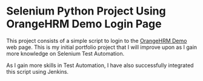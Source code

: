 # Selenium Python Project Using OrangeHRM Demo Login Page

This project consists of a simple script to login to the [OrangeHRM Demo](https://opensource-demo.orangehrmlive.com/) web page. This is my initial portfolio project that I will improve upon as I gain more knowledge on Selenium Test Automation.

As I gain more skills in Test Automation, I have also successfully integrated this script using Jenkins.

